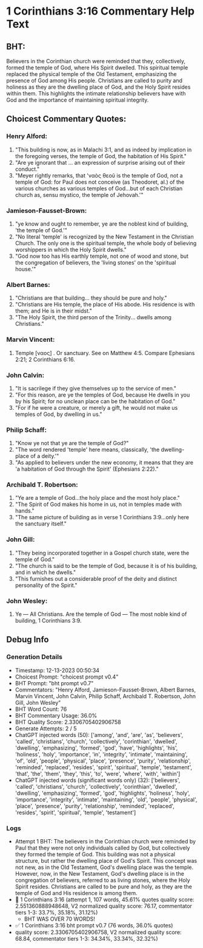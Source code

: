 # 1 Corinthians 3:16 Commentary Help Text

## BHT:
Believers in the Corinthian church were reminded that they, collectively, formed the temple of God, where His Spirit dwelled. This spiritual temple replaced the physical temple of the Old Testament, emphasizing the presence of God among His people. Christians are called to purity and holiness as they are the dwelling place of God, and the Holy Spirit resides within them. This highlights the intimate relationship believers have with God and the importance of maintaining spiritual integrity.

## Choicest Commentary Quotes:
### Henry Alford:
1. "This building is now, as in Malachi 3:1, and as indeed by implication in the foregoing verses, the temple of God, the habitation of His Spirit."
2. "Are ye ignorant that ... an expression of surprise arising out of their conduct."
3. "Meyer rightly remarks, that 'ναὸς θεοῦ is the temple of God, not a temple of God: for Paul does not conceive (as Theodoret, al.) of the various churches as various temples of God...but of each Christian church as, sensu mystico, the temple of Jehovah.'"

### Jamieson-Fausset-Brown:
1. "ye know and ought to remember, ye are the noblest kind of building, 'the temple of God.'" 
2. "No literal 'temple' is recognized by the New Testament in the Christian Church. The only one is the spiritual temple, the whole body of believing worshippers in which the Holy Spirit dwells."
3. "God now too has His earthly temple, not one of wood and stone, but the congregation of believers, the 'living stones' on the 'spiritual house.'"

### Albert Barnes:
1. "Christians are that building... they should be pure and holy."
2. "Christians are His temple, the place of His abode. His residence is with them; and He is in their midst."
3. "The Holy Spirit, the third person of the Trinity... dwells among Christians."

### Marvin Vincent:
1. Temple [ναος] . Or sanctuary. See on Matthew 4:5. Compare Ephesians 2:21; 2 Corinthians 6:16.


### John Calvin:
1. "It is sacrilege if they give themselves up to the service of men."
2. "For this reason, are ye the temples of God, because He dwells in you by his Spirit; for no unclean place can be the habitation of God."
3. "For if he were a creature, or merely a gift, he would not make us temples of God, by dwelling in us."

### Philip Schaff:
1. "Know ye not that ye are the temple of God?" 
2. "The word rendered 'temple' here means, classically, 'the dwelling-place of a deity.'"
3. "As applied to believers under the new economy, it means that they are 'a habitation of God through the Spirit' (Ephesians 2:22)."

### Archibald T. Robertson:
1. "Ye are a temple of God...the holy place and the most holy place." 
2. "The Spirit of God makes his home in us, not in temples made with hands." 
3. "The same picture of building as in verse 1 Corinthians 3:9...only here the sanctuary itself."

### John Gill:
1. "They being incorporated together in a Gospel church state, were the temple of God."
2. "The church is said to be the temple of God, because it is of his building, and in which he dwells."
3. "This furnishes out a considerable proof of the deity and distinct personality of the Spirit."

### John Wesley:
1. Ye — All Christians.
Are the temple of God — The most noble kind of building, 1 Corinthians 3:9.



## Debug Info
### Generation Details
- Timestamp: 12-13-2023 00:50:34
- Choicest Prompt: "choicest prompt v0.4"
- BHT Prompt: "bht prompt v0.7"
- Commentators: "Henry Alford, Jamieson-Fausset-Brown, Albert Barnes, Marvin Vincent, John Calvin, Philip Schaff, Archibald T. Robertson, John Gill, John Wesley"
- BHT Word Count: 76
- BHT Commentary Usage: 36.0%
- BHT Quality Score: 2.3306705402906758
- Generate Attempts: 2 / 5
- ChatGPT injected words (50):
	['among', 'and', 'are', 'as', 'believers', 'called', 'christians', 'church', 'collectively', 'corinthian', 'dwelled', 'dwelling', 'emphasizing', 'formed', 'god', 'have', 'highlights', 'his', 'holiness', 'holy', 'importance', 'in', 'integrity', 'intimate', 'maintaining', 'of', 'old', 'people', 'physical', 'place', 'presence', 'purity', 'relationship', 'reminded', 'replaced', 'resides', 'spirit', 'spiritual', 'temple', 'testament', 'that', 'the', 'them', 'they', 'this', 'to', 'were', 'where', 'with', 'within']
- ChatGPT injected words (significant words only) (32):
	['believers', 'called', 'christians', 'church', 'collectively', 'corinthian', 'dwelled', 'dwelling', 'emphasizing', 'formed', 'god', 'highlights', 'holiness', 'holy', 'importance', 'integrity', 'intimate', 'maintaining', 'old', 'people', 'physical', 'place', 'presence', 'purity', 'relationship', 'reminded', 'replaced', 'resides', 'spirit', 'spiritual', 'temple', 'testament']

### Logs
- Attempt 1 BHT: The believers in the Corinthian church were reminded by Paul that they were not only individuals called by God, but collectively they formed the temple of God. This building was not a physical structure, but rather the dwelling place of God's Spirit. This concept was not new, as in the Old Testament, God's dwelling place was the temple. However, now, in the New Testament, God's dwelling place is in the congregation of believers, referred to as living stones, where the Holy Spirit resides. Christians are called to be pure and holy, as they are the temple of God and His residence is among them.
- 🔄 1 Corinthians 3:16 (attempt 1, 107 words, 45.61% quotes quality score: 2.551360888948648, V2 normalized quality score: 76.17, commentator tiers 1-3: 33.7%, 35.18%, 31.12%) 
	- BHT WAS OVER 70 WORDS!
- ✅ 1 Corinthians 3:16 bht prompt v0.7 (76 words, 36.0% quotes)
- quality score: 2.3306705402906758, V2 normalized quality score: 68.84, commentator tiers 1-3: 34.34%, 33.34%, 32.32%)